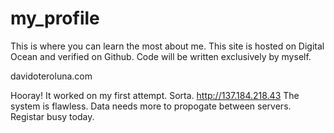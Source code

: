# my_profile
This is where you can learn the most about me. This site is hosted on Digital Ocean and verified on Github. Code will be written exclusively by myself.

davidoteroluna.com

Hooray! It worked on my first attempt. Sorta. http://137.184.218.43 The system is flawless. Data needs more to propogate between servers. Registar busy today.
